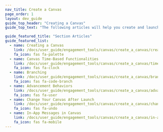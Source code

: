 ```yaml
---
nav_title: Create a Canvas
page_order: 1
layout: dev_guide
guide_top_header: "Creating a Canvas"
guide_top_text: "The following articles will help you create and launch a multi-dimensional Canvas."

guide_featured_title: "Section Articles"
guide_featured_list:
  - name: Creating a Canvas
    link: /docs/user_guide/engagement_tools/canvas/create_a_canvas/create_a_canvas/
    fa_icon: fas fa-palette
  - name: Canvas Time-Based Functionalities
    link: /docs/user_guide/engagement_tools/canvas/create_a_canvas/time_based_canvas/
    fa_icon: fas fa-clock
  - name: Branching
    link: /docs/user_guide/engagement_tools/canvas/create_a_canvas/branching/
    fa_icon: fas fa-code-branch
  - name: Advancement Behaviors
    link: /docs/user_guide/engagement_tools/canvas/create_a_canvas/advancement/
    fa_icon: fas fa-user
  - name: Change Your Canvas After Launch
    link: /docs/user_guide/engagement_tools/canvas/create_a_canvas/change_your_canvas_after_launch/
    fa_icon: fas fa-undo
  - name: In-App Messages in Canvas
    link: /docs/user_guide/engagement_tools/canvas/create_a_canvas/in-app_messages_in_canvas/
    fa_icon: fas fa-mobile
---
```


